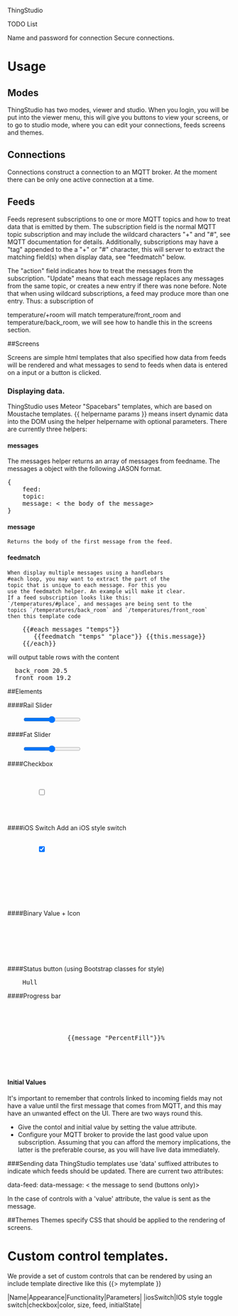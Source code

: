  

ThingStudio

TODO List

Name and password for connection
Secure connections.

# Usage


## Modes
ThingStudio has two modes, viewer and studio.
When you login, you will be put into the viewer menu,
this will give you buttons to view your screens, or to
go to studio mode, where you can edit your connections, feeds
screens and themes.

## Connections
Connections construct a connection to an MQTT  broker.
At the moment there can be only one active connection at a time.

## Feeds
Feeds represent subscriptions to one or more MQTT topics and how
to treat data that is emitted by them. The subscription field is 
the normal MQTT topic subscription and may include the wildcard characters
"+" and "#", see MQTT documentation for details. Additionally, subscriptions
may have a "tag" appended to the a "+" or "#" character, this will server
to extract the matching field(s) when display data, see "feedmatch" below.

The "action" field indicates how to treat the messages from the subscription.
"Update" means that each message replaces any messages from the same topic,
or creates a new entry if there was none before. Note that when using wildcard
subscriptions, a feed may produce more than one entry. Thus: a subscription of

temperature/+room will match temperature/front_room and temperature/back_room,
we will see how to handle this in the screens section.

##Screens

Screens are simple html templates that also specified how data
from feeds will be rendered and what messages to send to feeds 
when data is entered on a input or a button is clicked.

### Displaying data.
ThingStudio uses Meteor "Spacebars" templates, which are based on 
Moustache templates. {{ helpername params }} means insert dynamic data
into the DOM using the helper helpername with optional parameters.
There are currently three helpers:

#### messages <feedname>
The messages helper returns an array of messages from feedname.
The messages a object with the following JASON format.
<pre>
{
	feed: <the feed name>
	topic: <the name of the topic that sent the message>
	message: < the body of the message>
}
</pre>

#### message <feedname>
	Returns the body of the first message from the feed.
	
#### feedmatch <feedname> <tag>
	When display multiple messages using a handlebars
	#each loop, you may want to extract the part of the
	topic that is unique to each message. For this you 
	use the feedmatch helper. An example will make it clear.
	If a feed subscription looks like this: 
	`/temperatures/#place`, and messages are being sent to the
 	topics `/temperatures/back_room` and `/temperatures/front_room`
	then this template code
	
<pre>
    {{#each messages "temps"}}
       <tr><td>{{feedmatch "temps" "place"}}</td><td> {{this.message}}</td></tr>
    {{/each}}
</pre>

  will output table rows with the content 
<pre>
  back_room 20.5
  front_room 19.2
</pre>

##Elements

####Rail Slider
<pre>
	<input class="knob-slider" id="sliderID" type="range" name="insert a value" min="0" max="100" value="{{message "message name here"}}">
</pre>

####Fat Slider
<pre>
	<input class="servo-slider" id="sliderID" type="range" name="insert a value" min="0" max="100" value="{{message "message name here"}}">
</pre>

####Checkbox
<pre>
	<div class="checkbox">
		<input id="remember-me" type="checkbox" class="image-checkbox"/>    
		<label for="remember-me" class="image-checkbox-label"></label>
    </div>
</pre>

####iOS Switch
Add an iOS style switch
<pre>
	<label>
		<input type="checkbox" class="ios-switch green  bigswitch" checked />
        	<div>
	            <div></div>
      		</div>
    </label>
</pre>

####Binary Value + Icon

<pre>
	<div class="lightOutput binary-{{message "kitchenLight"}}">
      		<i class="fa fa-lightbulb-o"></i>
    	</div>
</pre>

####Status button (using Bootstrap classes for style)

<pre>
	<span class="btn status-button btn-{{message "ImportantStatus1"}}">Hull</span>
</pre>

####Progress bar

<pre>
	<div class="progress">
		<div class="progress-bar" role="progressbar" aria-valuenow="70" aria-valuemin="0" aria-valuemax="100" style="width:{{message "PercentFill"}}%">
    			{{message "PercentFill"}}%
        	</div>
    </div>
</pre>
	
#### Initial Values
It's important to remember that controls linked to incoming fields may not have 
a value until the first message that comes from MQTT, and this may have
an unwanted effect on the UI. There are two ways round this.
- Give the contol and initial value by setting the value attribute.
- Configure your MQTT broker to provide the last good value upon subscription.
Assuming that you can afford the memory implications, the latter is the preferable
course, as you will have live data immediately.
	
###Sending data
ThingStudio templates use 'data' suffixed attributes to indicate
which feeds should be updated. There are current two attributes:

data-feed: <the name of the feed to be updated>
data-message: < the message to send (buttons only)>

In the case of controls with a 'value' attribute, the value
is sent as the message.

##Themes
Themes specify CSS that should be applied to the rendering of screens.

# Custom control templates.
We provide a set of custom controls that can be rendered by using an include 
template directive like this {{> mytemplate }}

|Name|Appearance|Functionality|Parameters|
|iosSwitch|IOS style toggle switch|checkbox|color, size, feed, initialState|
